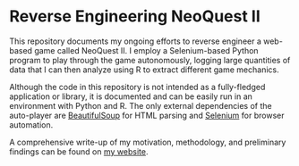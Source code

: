 # Reverse Engineering NeoQuest II

This repository documents my ongoing efforts to reverse engineer a web-based game called NeoQuest II. I employ
a Selenium-based Python program to play through the game autonomously, logging large quantities of data that
I can then analyze using R to extract different game mechanics.

Although the code in this repository is not intended as a fully-fledged application or library, it is documented and can be easily run in an
environment with Python and R. The only external dependencies of the auto-player are [BeautifulSoup](https://pypi.org/project/beautifulsoup4/) for HTML parsing and [Selenium](https://pypi.org/project/selenium/) for browser
automation.

A comprehensive write-up of my motivation, methodology, and preliminary findings can be found on [my website](https://ianconvy.github.io/projects/other/neoquest/neoquest.html).
